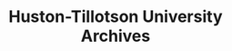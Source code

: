 ---
layout: repo
title: "Huston-Tillotson University Archives"
id: 16422
permalink: repos/16422/
---